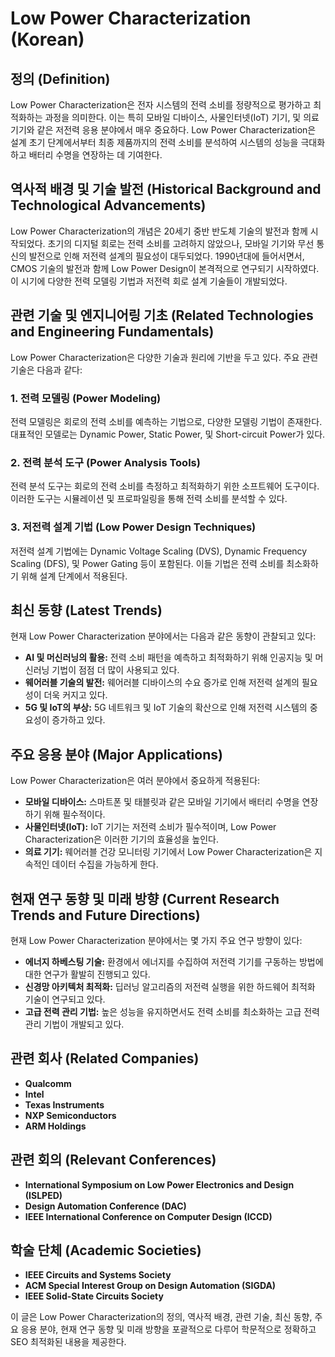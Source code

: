 # Low Power Characterization (Korean)

## 정의 (Definition)
Low Power Characterization은 전자 시스템의 전력 소비를 정량적으로 평가하고 최적화하는 과정을 의미한다. 이는 특히 모바일 디바이스, 사물인터넷(IoT) 기기, 및 의료 기기와 같은 저전력 응용 분야에서 매우 중요하다. Low Power Characterization은 설계 초기 단계에서부터 최종 제품까지의 전력 소비를 분석하여 시스템의 성능을 극대화하고 배터리 수명을 연장하는 데 기여한다.

## 역사적 배경 및 기술 발전 (Historical Background and Technological Advancements)
Low Power Characterization의 개념은 20세기 중반 반도체 기술의 발전과 함께 시작되었다. 초기의 디지털 회로는 전력 소비를 고려하지 않았으나, 모바일 기기와 무선 통신의 발전으로 인해 저전력 설계의 필요성이 대두되었다. 1990년대에 들어서면서, CMOS 기술의 발전과 함께 Low Power Design이 본격적으로 연구되기 시작하였다. 이 시기에 다양한 전력 모델링 기법과 저전력 회로 설계 기술들이 개발되었다.

## 관련 기술 및 엔지니어링 기초 (Related Technologies and Engineering Fundamentals)
Low Power Characterization은 다양한 기술과 원리에 기반을 두고 있다. 주요 관련 기술은 다음과 같다:

### 1. 전력 모델링 (Power Modeling)
전력 모델링은 회로의 전력 소비를 예측하는 기법으로, 다양한 모델링 기법이 존재한다. 대표적인 모델로는 Dynamic Power, Static Power, 및 Short-circuit Power가 있다.

### 2. 전력 분석 도구 (Power Analysis Tools)
전력 분석 도구는 회로의 전력 소비를 측정하고 최적화하기 위한 소프트웨어 도구이다. 이러한 도구는 시뮬레이션 및 프로파일링을 통해 전력 소비를 분석할 수 있다.

### 3. 저전력 설계 기법 (Low Power Design Techniques)
저전력 설계 기법에는 Dynamic Voltage Scaling (DVS), Dynamic Frequency Scaling (DFS), 및 Power Gating 등이 포함된다. 이들 기법은 전력 소비를 최소화하기 위해 설계 단계에서 적용된다.

## 최신 동향 (Latest Trends)
현재 Low Power Characterization 분야에서는 다음과 같은 동향이 관찰되고 있다:

- **AI 및 머신러닝의 활용:** 전력 소비 패턴을 예측하고 최적화하기 위해 인공지능 및 머신러닝 기법이 점점 더 많이 사용되고 있다.
- **웨어러블 기술의 발전:** 웨어러블 디바이스의 수요 증가로 인해 저전력 설계의 필요성이 더욱 커지고 있다.
- **5G 및 IoT의 부상:** 5G 네트워크 및 IoT 기술의 확산으로 인해 저전력 시스템의 중요성이 증가하고 있다.

## 주요 응용 분야 (Major Applications)
Low Power Characterization은 여러 분야에서 중요하게 적용된다:

- **모바일 디바이스:** 스마트폰 및 태블릿과 같은 모바일 기기에서 배터리 수명을 연장하기 위해 필수적이다.
- **사물인터넷(IoT):** IoT 기기는 저전력 소비가 필수적이며, Low Power Characterization은 이러한 기기의 효율성을 높인다.
- **의료 기기:** 웨어러블 건강 모니터링 기기에서 Low Power Characterization은 지속적인 데이터 수집을 가능하게 한다.

## 현재 연구 동향 및 미래 방향 (Current Research Trends and Future Directions)
현재 Low Power Characterization 분야에서는 몇 가지 주요 연구 방향이 있다:

- **에너지 하베스팅 기술:** 환경에서 에너지를 수집하여 저전력 기기를 구동하는 방법에 대한 연구가 활발히 진행되고 있다.
- **신경망 아키텍처 최적화:** 딥러닝 알고리즘의 저전력 실행을 위한 하드웨어 최적화 기술이 연구되고 있다.
- **고급 전력 관리 기법:** 높은 성능을 유지하면서도 전력 소비를 최소화하는 고급 전력 관리 기법이 개발되고 있다.

## 관련 회사 (Related Companies)
- **Qualcomm**
- **Intel**
- **Texas Instruments**
- **NXP Semiconductors**
- **ARM Holdings**

## 관련 회의 (Relevant Conferences)
- **International Symposium on Low Power Electronics and Design (ISLPED)**
- **Design Automation Conference (DAC)**
- **IEEE International Conference on Computer Design (ICCD)**

## 학술 단체 (Academic Societies)
- **IEEE Circuits and Systems Society**
- **ACM Special Interest Group on Design Automation (SIGDA)**
- **IEEE Solid-State Circuits Society**

이 글은 Low Power Characterization의 정의, 역사적 배경, 관련 기술, 최신 동향, 주요 응용 분야, 현재 연구 동향 및 미래 방향을 포괄적으로 다루어 학문적으로 정확하고 SEO 최적화된 내용을 제공한다.